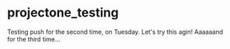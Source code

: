 # projectone_testing
Testing push for the second time, on Tuesday.
Let's try this agin!
Aaaaaand for the third time...
